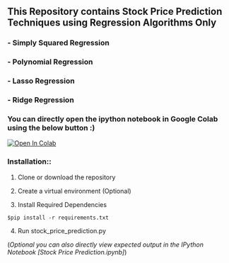 ## **This Repository contains Stock Price Prediction Techniques using Regression Algorithms Only**
### - Simply Squared Regression
### - Polynomial Regression
### - Lasso Regression
### - Ridge Regression
### You can directly open the ipython notebook in Google Colab using the below button :)
[![Open In Colab](https://colab.research.google.com/assets/colab-badge.svg)](https://colab.research.google.com/github/AkashKhamkar/Stock_Price_Prediction/blob/master/Stock%20Price%20Prediction.ipynb)

### Installation::

1. Clone or download the repository

2. Create a virtual environment (Optional)

3. Install Required Dependencies
```
$pip install -r requirements.txt
```
4. Run stock_price_prediction.py

(*Optional you can also directly view expected output in the IPython Notebook [Stock Price Prediction.ipynb]*)
